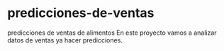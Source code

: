 # predicciones-de-ventas
predicciones de ventas de alimentos
En este proyecto vamos a analizar datos de ventas ya hacer predicciones.
